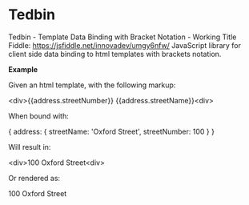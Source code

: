 # Tedbin
Tedbin - Template Data Binding with Bracket Notation - Working Title
Fiddle: https://jsfiddle.net/innovadev/umgy6nfw/
JavaScript library for client side data binding to html templates with brackets notation.

<span style="font-weight: bold">Example</span>

Given an html template, with the following markup:

&lt;div&gt;{{address.streetNumber}} {{address.streetName}}&lt;div&gt;
  
When bound with:

{ address: { 
             streetName: 'Oxford Street',
             streetNumber: 100 }
}

Will result in:

&lt;div&gt;100 Oxford Street&lt;div&gt;

Or rendered as:

100 Oxford Street

